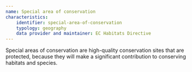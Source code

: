 ```yaml
---
name: Special area of conservation
characteristics:
    identifier: special-area-of-conservation
    typology: geography
    data provider and maintainer: EC Habitats Directive
---
```


Special areas of conservation are high-quality conservation sites that are protected, because they will make a significant contribution to conserving habitats and species.
